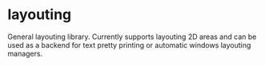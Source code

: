 # layouting
General layouting library. Currently supports layouting 2D areas and can be used as a backend for text pretty printing or automatic windows layouting managers.
